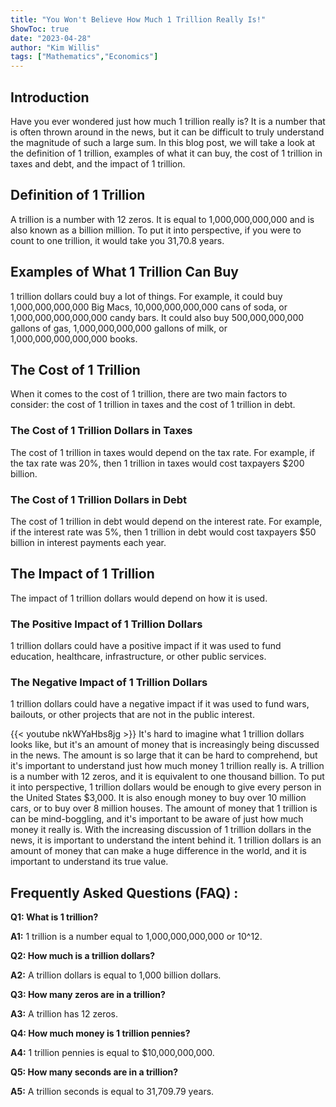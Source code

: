 ```yaml
---
title: "You Won't Believe How Much 1 Trillion Really Is!"
ShowToc: true 
date: "2023-04-28"
author: "Kim Willis" 
tags: ["Mathematics","Economics"]
---
```

## Introduction 

Have you ever wondered just how much 1 trillion really is? It is a number that is often thrown around in the news, but it can be difficult to truly understand the magnitude of such a large sum. In this blog post, we will take a look at the definition of 1 trillion, examples of what it can buy, the cost of 1 trillion in taxes and debt, and the impact of 1 trillion. 

## Definition of 1 Trillion

A trillion is a number with 12 zeros. It is equal to 1,000,000,000,000 and is also known as a billion million. To put it into perspective, if you were to count to one trillion, it would take you 31,70.8 years. 

## Examples of What 1 Trillion Can Buy

1 trillion dollars could buy a lot of things. For example, it could buy 1,000,000,000,000 Big Macs, 10,000,000,000,000 cans of soda, or 1,000,000,000,000,000 candy bars. It could also buy 500,000,000,000 gallons of gas, 1,000,000,000,000 gallons of milk, or 1,000,000,000,000,000 books.

## The Cost of 1 Trillion

When it comes to the cost of 1 trillion, there are two main factors to consider: the cost of 1 trillion in taxes and the cost of 1 trillion in debt. 

### The Cost of 1 Trillion Dollars in Taxes

The cost of 1 trillion in taxes would depend on the tax rate. For example, if the tax rate was 20%, then 1 trillion in taxes would cost taxpayers $200 billion.

### The Cost of 1 Trillion Dollars in Debt

The cost of 1 trillion in debt would depend on the interest rate. For example, if the interest rate was 5%, then 1 trillion in debt would cost taxpayers $50 billion in interest payments each year.

## The Impact of 1 Trillion

The impact of 1 trillion dollars would depend on how it is used. 

### The Positive Impact of 1 Trillion Dollars

1 trillion dollars could have a positive impact if it was used to fund education, healthcare, infrastructure, or other public services. 

### The Negative Impact of 1 Trillion Dollars

1 trillion dollars could have a negative impact if it was used to fund wars, bailouts, or other projects that are not in the public interest.

{{< youtube nkWYaHbs8jg >}} 
It's hard to imagine what 1 trillion dollars looks like, but it's an amount of money that is increasingly being discussed in the news. The amount is so large that it can be hard to comprehend, but it's important to understand just how much money 1 trillion really is. A trillion is a number with 12 zeros, and it is equivalent to one thousand billion. To put it into perspective, 1 trillion dollars would be enough to give every person in the United States $3,000. It is also enough money to buy over 10 million cars, or to buy over 8 million houses. The amount of money that 1 trillion is can be mind-boggling, and it's important to be aware of just how much money it really is. With the increasing discussion of 1 trillion dollars in the news, it is important to understand the intent behind it. 1 trillion dollars is an amount of money that can make a huge difference in the world, and it is important to understand its true value.

## Frequently Asked Questions (FAQ) :
**Q1: What is 1 trillion?**

**A1:** 1 trillion is a number equal to 1,000,000,000,000 or 10^12.

**Q2: How much is a trillion dollars?**

**A2:** A trillion dollars is equal to 1,000 billion dollars.

**Q3: How many zeros are in a trillion?**

**A3:** A trillion has 12 zeros.

**Q4: How much money is 1 trillion pennies?**

**A4:** 1 trillion pennies is equal to $10,000,000,000.

**Q5: How many seconds are in a trillion?**

**A5:** A trillion seconds is equal to 31,709.79 years.





